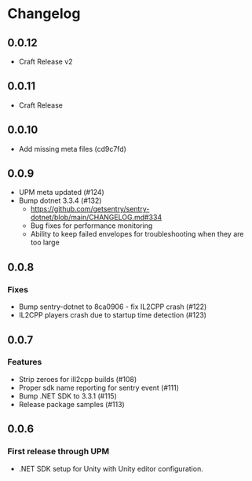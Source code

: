 # Changelog

## 0.0.12

- Craft Release v2

## 0.0.11

- Craft Release

## 0.0.10

- Add missing meta files (cd9c7fd)

## 0.0.9

- UPM meta updated (#124)
- Bump dotnet 3.3.4 (#132)
  - https://github.com/getsentry/sentry-dotnet/blob/main/CHANGELOG.md#334
  - Bug fixes for performance monitoring
  - Ability to keep failed envelopes for troubleshooting when they are too large

## 0.0.8

### Fixes

- Bump sentry-dotnet to 8ca0906 - fix IL2CPP crash (#122) 
- IL2CPP players crash due to startup time detection (#123)

## 0.0.7

### Features

- Strip zeroes for ill2cpp builds (#108)
- Proper sdk name reporting for sentry event (#111)
- Bump .NET SDK to 3.3.1 (#115)
- Release package samples (#113)

## 0.0.6

### First release through UPM

- .NET SDK setup for Unity with Unity editor configuration.
